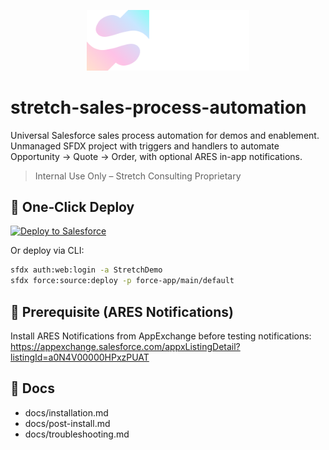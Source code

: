<p align="center">
  <img src="docs/assets/logo.png" alt="Stretch Engage" width="260"/>
</p>

# stretch-sales-process-automation

Universal Salesforce sales process automation for demos and enablement.  
Unmanaged SFDX project with triggers and handlers to automate Opportunity → Quote → Order, with optional ARES in-app notifications.

> Internal Use Only – Stretch Consulting Proprietary

## 🚀 One‑Click Deploy

[![Deploy to Salesforce](https://githubsfdeploy.herokuapp.com/assets/deploy.png)](https://githubsfdeploy.herokuapp.com?owner=stretch-consulting&repo=stretch-sales-process-automation)

Or deploy via CLI:

```bash
sfdx auth:web:login -a StretchDemo
sfdx force:source:deploy -p force-app/main/default
```

## 🔗 Prerequisite (ARES Notifications)
Install ARES Notifications from AppExchange before testing notifications:
https://appexchange.salesforce.com/appxListingDetail?listingId=a0N4V00000HPxzPUAT

## 📖 Docs
- docs/installation.md
- docs/post-install.md
- docs/troubleshooting.md